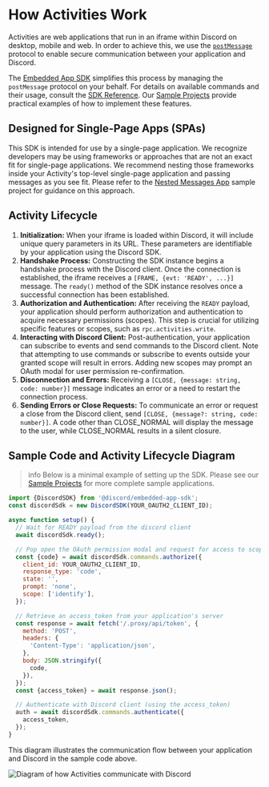 # How Activities Work

Activities are web applications that run in an iframe within Discord on desktop, mobile and web. In order to achieve this, we use the [`postMessage`](https://developer.mozilla.org/en-US/docs/Web/API/Window/postMessage) protocol to enable secure communication between your application and Discord.

The [Embedded App SDK](https://github.com/discord/embedded-app-sdk) simplifies this process by managing the `postMessage` protocol on your behalf. For details on available commands and their usage, consult the [SDK Reference](#DOCS_DEVELOPER_TOOLS_EMBEDDED_APP_SDK). Our [Sample Projects](#DOCS_ACTIVITIES_OVERVIEW/sample-projects) provide practical examples of how to implement these features.

## Designed for Single-Page Apps (SPAs)

This SDK is intended for use by a single-page application. We recognize developers may be using frameworks or approaches that are not an exact fit for single-page applications. We recommend nesting those frameworks inside your Activity's top-level single-page application and passing messages as you see fit. Please refer to the [Nested Messages App](#DOCS_ACTIVITIES_OVERVIEW/sample-projects) sample project for guidance on this approach.

## Activity Lifecycle

1. **Initialization:** When your iframe is loaded within Discord, it will include unique query parameters in its URL. These parameters are identifiable by your application using the Discord SDK.
2. **Handshake Process:** Constructing the SDK instance begins a handshake process with the Discord client. Once the connection is established, the iframe receives a `[FRAME, {evt: 'READY', ...}]` message. The `ready()` method of the SDK instance resolves once a successful connection has been established.
3. **Authorization and Authentication:** After receiving the `READY` payload, your application should perform authorization and authentication to acquire necessary permissions (scopes). This step is crucial for utilizing specific features or scopes, such as `rpc.activities.write`.
4. **Interacting with Discord Client:** Post-authentication, your application can subscribe to events and send commands to the Discord client. Note that attempting to use commands or subscribe to events outside your granted scope will result in errors. Adding new scopes may prompt an OAuth modal for user permission re-confirmation.
5. **Disconnection and Errors:** Receiving a `[CLOSE, {message: string, code: number}]` message indicates an error or a need to restart the connection process.
6. **Sending Errors or Close Requests:** To communicate an error or request a close from the Discord client, send `[CLOSE, {message?: string, code: number}]`. A code other than CLOSE_NORMAL will display the message to the user, while CLOSE_NORMAL results in a silent closure.

## Sample Code and Activity Lifecycle Diagram

> info
> Below is a minimal example of setting up the SDK. Please see our [Sample Projects](#DOCS_ACTIVITIES_OVERVIEW/sample-projects) for more complete sample applications.

```javascript
import {DiscordSDK} from '@discord/embedded-app-sdk';
const discordSdk = new DiscordSDK(YOUR_OAUTH2_CLIENT_ID);

async function setup() {
  // Wait for READY payload from the discord client
  await discordSdk.ready();

  // Pop open the OAuth permission modal and request for access to scopes listed in scope array below
  const {code} = await discordSdk.commands.authorize({
    client_id: YOUR_OAUTH2_CLIENT_ID,
    response_type: 'code',
    state: '',
    prompt: 'none',
    scope: ['identify'],
  });

  // Retrieve an access_token from your application's server
  const response = await fetch('/.proxy/api/token', {
    method: 'POST',
    headers: {
      'Content-Type': 'application/json',
    },
    body: JSON.stringify({
      code,
    }),
  });
  const {access_token} = await response.json();

  // Authenticate with Discord client (using the access_token)
  auth = await discordSdk.commands.authenticate({
    access_token,
  });
}
```

This diagram illustrates the communication flow between your application and Discord in the sample code above.

![Diagram of how Activities communicate with Discord](activities/embedded-app-flow-diagram.svg)
